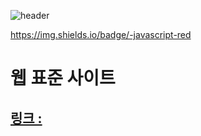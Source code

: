 ![header](https://capsule-render.vercel.app/api?type=transparent&height=200&text=Stroke%20Test&fontAlign=70&stroke=00FF00&strokeWidth=3)

https://img.shields.io/badge/-javascript-red
# 웹 표준 사이트
## [링크 : ](http://wotjr294.dothome.co.kr/web/index.html)

